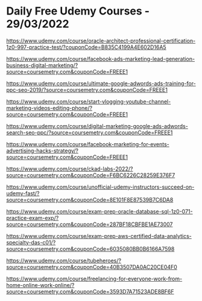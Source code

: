 # Daily Free Udemy Courses - 29/03/2022

https://www.udemy.com/course/oracle-architect-professional-certification-1z0-997-practice-test/?couponCode=B835C4199A4E602D16A5
https://www.udemy.com/course/facebook-ads-marketing-lead-generation-business-digital-marketing/?source=coursemetry.com&couponCode=FREEE1
https://www.udemy.com/course/ultimate-google-adwords-ads-training-for-ppc-seo-2019/?source=coursemetry.com&couponCode=FREEE1
https://www.udemy.com/course/start-vlogging-youtube-channel-marketing-videos-editing-phone/?source=coursemetry.com&couponCode=FREEE1
https://www.udemy.com/course/digital-marketing-google-ads-adwords-search-seo-ppc/?source=coursemetry.com&couponCode=FREEE1
https://www.udemy.com/course/facebook-marketing-for-events-advertising-hacks-strategy/?source=coursemetry.com&couponCode=FREEE1
https://www.udemy.com/course/ckad-labs-2022/?source=coursemetry.com&couponCode=F6BC6226C28259E376F7
https://www.udemy.com/course/unofficial-udemy-instructors-succeed-on-udemy-fast/?source=coursemetry.com&couponCode=8E101F8E87539B7C6DA8
https://www.udemy.com/course/exam-prep-oracle-database-sql-1z0-071-practice-exam-exp/?source=coursemetry.com&couponCode=287BF18CBFBE1AE73007
https://www.udemy.com/course/exam-prep-aws-certified-data-analytics-specialty-das-c01/?source=coursemetry.com&couponCode=6035080BB0B6166A7598
https://www.udemy.com/course/tubeheroes/?source=coursemetry.com&couponCode=40B3507DA0AC20CE04F0
https://www.udemy.com/course/freelancing-for-everyone-work-from-home-online-work-online/?source=coursemetry.com&couponCode=3593D7A71523ADE8BF6F
